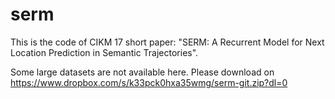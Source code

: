 # serm

This is the code of CIKM 17 short paper: "SERM: A Recurrent Model for Next Location Prediction in Semantic Trajectories".

Some large datasets are not available here. Please download on https://www.dropbox.com/s/k33pck0hxa35wmg/serm-git.zip?dl=0
